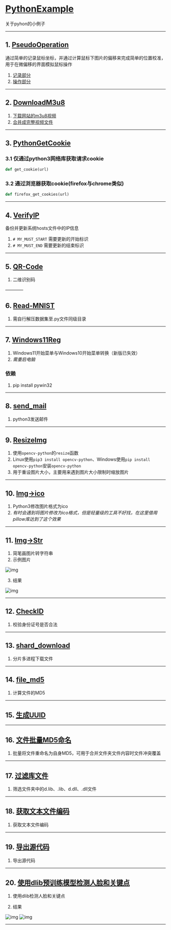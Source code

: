# [PythonExample](https://github.com/WindSnowLi/My-python-tools)

关于pyhon的小例子
___

## 1. [PseudoOperation](https://github.com/WindSnowLi/My-python-tools/tree/main/PseudoOperation)

通过简单的记录鼠标坐标，并通过计算鼠标下图片的偏移来完成简单的位置校准，用于在微偏移的界面模拟鼠标操作

1. [记录部分](https://github.com/WindSnowLi/My-python-tools/blob/main/PseudoOperation/main/record_process.py)
2. [操作部分](https://github.com/WindSnowLi/My-python-tools/blob/main/PseudoOperation/main/operate_process.py)

___

## 2. [DownloadM3u8](https://github.com/WindSnowLi/My-python-tools/blob/main/DownloadM3u8)

1. [下载网站的m3u8视频](https://github.com/WindSnowLi/My-python-tools/blob/main/DownloadM3u8/dv.py)
2. [合并成完整视频文件](https://github.com/WindSnowLi/My-python-tools/blob/main/DownloadM3u8/marge.py)

___

## 3. [PythonGetCookie](https://github.com/WindSnowLi/My-python-tools/tree/main/PythonGetCookie)

### 3.1 仅通过python3网络库获取请求cookie

```python
def get_cookie(url)
```

### 3.2 通过浏览器获取cookie(firefox与chrome类似)

```python
def firefox_get_cookies(url)
```

___

## 4. [VerifyIP]((https://github.com/WindSnowLi/My-python-tools/tree/main/VerifyIP))

备份并更新系统hosts文件中的IP信息

1. ```# MY_MUST_START``` 需要更新的开始标识
2. ```# MY_MUST_END``` 需要更新的结束标识

___

## 5. [QR-Code](https://github.com/WindSnowLi/My-python-tools/tree/main/QR-Code)

1. 二维识别码

————

## 6. [Read-MNIST](https://github.com/WindSnowLi/My-python-tools/tree/main/Read-MNIST)

1. 需自行解压数据集至.py文件同级目录

___

## 7. [Windows11Reg](https://github.com/WindSnowLi/My-python-tools/tree/main/Windows11Reg)

1. Windows11开始菜单与Windows10开始菜单转换（新版已失效）
2. *需重启电脑*

### 依赖

1. pip install pywin32
___

## 8. [send_mail](https://github.com/WindSnowLi/My-python-tools/tree/main/send_mail)

1. python3发送邮件

---

## 9. [ResizeImg](https://github.com/WindSnowLi/My-python-tools/tree/main/ResizeImg)

1. 使用`opencv-python`的`resize`函数
2. Linux使用`pip3 install opencv-python`、Windows使用`pip install opencv-python`安装`opencv-python`
3. 用于重设图片大小，主要用来遇到图片大小限制时缩放图片

---

## 10. [Img->ico](https://github.com/WindSnowLi/My-python-tools/tree/main/Img-_ico)

1. Python3修改图片格式为ico
2. *有时会遇到将图片修改为ico格式，但是轻量级的工具不好找，在这里借用pillow库达到了这个效果*

---

## 11. [Img->Str](https://github.com/WindSnowLi/My-python-tools/tree/main/Img-_Str)

1. 简笔画图片转字符串
2. 示例图片

![img](./Img-_Str/test.jpg)

3. 结果

![img](./Img-_Str/rs.png)

---

## 12. [CheckID](https://github.com/WindSnowLi/My-python-tools/tree/main/CheckID)

1. 校验身份证号是否合法

---

## 13. [shard_download](https://github.com/WindSnowLi/My-python-tools/tree/main/shard_download)

1. 分片多进程下载文件
---

## 14. [file_md5](https://github.com/WindSnowLi/My-python-tools/tree/main/file_md5)

1. 计算文件的MD5
---

## 15. [生成UUID](https://github.com/WindSnowLi/My-python-tools/tree/main/uuid)

---

## 16. [文件批量MD5命名](https://github.com/WindSnowLi/My-python-tools/tree/main/renane_files_md5)

1. 批量将文件重命名为自身MD5，可用于合并文件夹文件内容时文件冲突覆盖

---

## 17. [过滤库文件](https://github.com/WindSnowLi/My-python-tools/tree/main/r_d_libs)

1. 筛选文件夹中的d.lib、.lib、d.dll、.dll文件

---

## 18. [获取文本文件编码](https://github.com/WindSnowLi/My-python-tools/tree/main/get_encoding)

1. 获取文本文件编码

---

## 19. [导出源代码](https://github.com/WindSnowLi/My-python-tools/tree/main/export_source)

1. 导出源代码

---

## 20. [使用dlib预训练模型检测人脸和关键点](https://github.com/WindSnowLi/My-python-tools/tree/main/dlib-face)

1. 使用dlib检测人脸和关键点

2. 结果

![img](./dlib-face/range.png)
![img](./dlib-face/keys.png)

---
